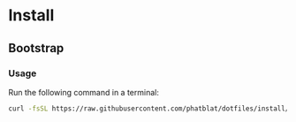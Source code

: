 # Install

## Bootstrap

### Usage

Run the following command in a terminal:

```bash
curl -fsSL https://raw.githubusercontent.com/phatblat/dotfiles/install/install-bootstrap.sh | sh
```
